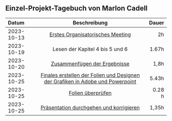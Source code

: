 ## Einzel-Projekt-Tagebuch von Marlon Cadell

**Datum** | **Beschreibung** | **Dauer**
:---|:---:|---:
2023-10-13 | [Erstes Organisatorisches Meeting](../Projekt-Dokumentation/Eintrag01.md) | 2h
2023-10-19 | Lesen der Kapitel 4 bis 5 und 6 | 1.67h
2023-10-20 | [Zusammenfügen der Ergebnisse](../Projekt-Dokumentation/Eintrag02.md) | 1,8h
2023-10-25 | [Finales erstellen der Folien und Designen der Grafiken in Adobe und Powerpoint](../Projekt-Dokumentation/Eintrag03.md) | 5.43h
2023-10-25 | [Folien überprüfen](../Projekt-Dokumentation/Eintrag03.md) | 0.28 h
2023-10-25 | [Präsentation durchgehen und korrigieren](../Projekt-Dokumentation/Eintrag03.md) | 1,35h